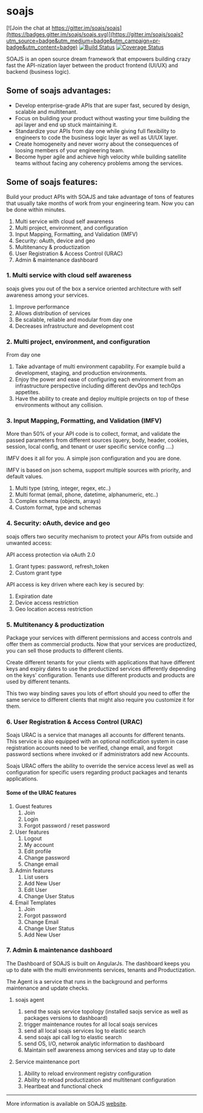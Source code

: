 # soajs

[![Join the chat at https://gitter.im/soajs/soajs](https://badges.gitter.im/soajs/soajs.svg)](https://gitter.im/soajs/soajs?utm_source=badge&utm_medium=badge&utm_campaign=pr-badge&utm_content=badge)
[![Build Status](https://travis-ci.org/soajs/soajs.svg?branch=master)](https://travis-ci.org/soajs/soajs)
[![Coverage Status](https://coveralls.io/repos/soajs/soajs/badge.png)](https://coveralls.io/r/soajs/soajs)

SOAJS is an open source dream framework that empowers building crazy fast the API-nization layer between the product frontend (UI/UX) and backend (business logic).

## Some of soajs advantages:
* Develop enterprise-grade APIs that are super fast, secured by design, scalable and multitenant.
* Focus on building your product without wasting your time building the api layer and end up stuck maintaining it.
* Standardize your APIs from day one while giving full flexibility to engineers to code the business logic layer as well as UI/UX layer.
* Create homogeneity and never worry about the consequences of loosing members of your engineering team.
* Become hyper agile and achieve high velocity while building satellite teams without facing any coherency problems among the services.

## Some of soajs features:
Build your product APIs with SOAJS and take advantage of tons of features that usually take months of work from your engineering team. Now you can be done within minutes.

1. Multi service with cloud self awareness
2. Multi project, environment, and configuration
3. Input Mapping, Formatting, and Validation (IMFV)
4. Security: oAuth, device and geo
5. Multitenancy & productization
6. User Registration & Access Control (URAC)
7. Admin & maintenance dashboard

### 1. Multi service with cloud self awareness
soajs gives you out of the box a service oriented architecture with self awareness among your services.

1. Improve performance
2. Allows distribution of services
3. Be scalable, reliable and modular from day one
4. Decreases infrastructure and development cost

### 2. Multi project, environment, and configuration
From day one

1. Take advantage of multi environment capability. For example build a development, staging, and production environments.
2. Enjoy the power and ease of configuring each environment from an infrastructure perspective including different devOps and techOps appetites.
3. Have the ability to create and deploy multiple projects on top of these environments without any collision.

### 3. Input Mapping, Formatting, and Validation (IMFV)
More than 50% of your API code is to collect, format, and validate the passed parameters from different sources (query, body, header, cookies, session, local config, and tenant or user specific service config ….)

IMFV does it all for you. A simple json configuration and you are done.

IMFV is based on json schema, support multiple sources with priority, and default values.

1. Multi type (string, integer, regex, etc..)
2. Multi format (email, phone, datetime, alphanumeric, etc..)
3. Complex schema (objects, arrays)
4. Custom format, type and schemas

### 4. Security: oAuth, device and geo
soajs offers two security mechanism to protect your APIs from outside and unwanted access:

API access protection via oAuth 2.0

1. Grant types: password, refresh_token
2. Custom grant type

API access is key driven where each key is secured by:

1. Expiration date
2. Device access restriction
3. Geo location access restriction

### 5. Multitenancy & productization
Package your services with different permissions and access controls and offer them as commercial products. Now that your services are productized, you can sell those products to different clients.

Create different tenants for your clients with applications that have different keys and expiry dates to use the productized services differently depending on the keys' configuration. Tenants use different products and products are used by different tenants.

This two way binding saves you lots of effort should you need to offer the same service to different clients that might also require you customize it for them.


### 6. User Registration & Access Control (URAC)
Soajs URAC is a service that manages all accounts for different tenants. This service is also equipped with an optional notification system in case registration accounts need to be verified, change email, and forgot password sections where invoked or if administrators add new Accounts.

Soajs URAC offers the ability to override the service access level as well as configuration for specific users regarding product packages and tenants applications.

#### Some of the URAC features
1. Guest features
    1. Join
    2. Login
    3. Forgot password / reset password
2. User features
    1. Logout
    4. My account
    5. Edit profile
    6. Change password
    7. Change email
3. Admin features
    1. List users
    2. Add New User
    3. Edit User
    4. Change User Status
4. Email Templates
    1. Join
    2. Forgot password
    3. Change Email
    4. Change User Status
    5. Add New User

### 7. Admin & maintenance dashboard
The Dashboard of SOAJS is built on AngularJs. The dashboard keeps you up to date with the multi environments services, tenants and Productization.

The Agent is a service that runs in the background and performs maintenance and update checks.

1. soajs agent
    1. send the soajs service topology (installed saojs service as well as packages versions to dashboard)
    2. trigger maintenance routes for all local soajs services
    3. send all local soajs services log to elastic search
    4. send soajs api call log to elastic search
    5. send OS, I/O, netwrok analytic information to dashboard
    6. Maintain self awareness among services and stay up to date

2. Service maintenance port
    1. Ability to reload environment registry configuration
    2. Ability to reload productization and multitenant configuration
    3. Heartbeat and functional check

---

More information is available on SOAJS [website](http://www.soajs.org).